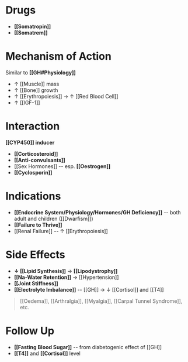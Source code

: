 # Drugs
- **[[Somatropin]]**
- **[[Somatrem]]**

# Mechanism of Action
Similar to **[[GH#Physiology]]**
- ↑ [[Muscle]] mass
- ↑ [[Bone]] growth
- ↑ [[Erythropoiesis]] → ↑ [[Red Blood Cell]]
- ↑ [[IGF-1]]

# Interaction
**[[CYP450]] inducer**
- **[[Corticosteroid]]**
- **[[Anti-convulsants]]**
- [[Sex Hormones]] -- esp. **[[Oestrogen]]**
- **[[Cyclosporin]]**

# Indications
- **[[Endocrine System/Physiology/Hormones/GH Deficiency]]** -- both adult and children ([[Dwarfism]])
- **[[Failure to Thrive]]**
- [[Renal Failure]] -- ↑ [[Erythropoiesis]]

# Side Effects
- **↓ [[Lipid Synthesis]]** → **[[Lipodystrophy]]**
- **[[Na-Water Retention]]** → [[Hypertension]]
- **[[Joint Stiffness]]**
- **[[Electrolyte Imbalance]]** -- [[GH]] → ↓ [[Cortisol]] and [[T4]]  
> [[Oedema]], [[Arthralgia]], [[Myalgia]], [[Carpal Tunnel Syndrome]], etc.

# Follow Up
- **[[Fasting Blood Sugar]]** -- from diabetogenic effect of [[GH]]
- **[[T4]]** and **[[Cortisol]]** level